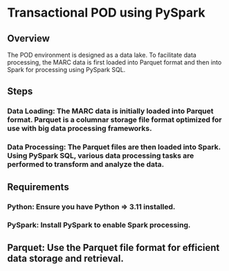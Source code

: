 # Transactional POD using PySpark

## Overview
The POD environment is designed as a data lake. To facilitate data processing, the MARC data is first loaded into Parquet format and then into Spark for processing using PySpark SQL.

## Steps
### Data Loading: The MARC data is initially loaded into Parquet format. Parquet is a columnar storage file format optimized for use with big data processing frameworks.
### Data Processing: The Parquet files are then loaded into Spark. Using PySpark SQL, various data processing tasks are performed to transform and analyze the data.

## Requirements
### Python: Ensure you have Python => 3.11 installed.
### PySpark: Install PySpark to enable Spark processing.
## Parquet: Use the Parquet file format for efficient data storage and retrieval.
